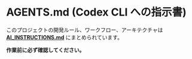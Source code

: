 # AGENTS.md (Codex CLI への指示書)

このプロジェクトの開発ルール、ワークフロー、アーキテクチャは **[AI_INSTRUCTIONS.md](AI_INSTRUCTIONS.md)** にまとめられています。

**作業前に必ず確認してください。**
